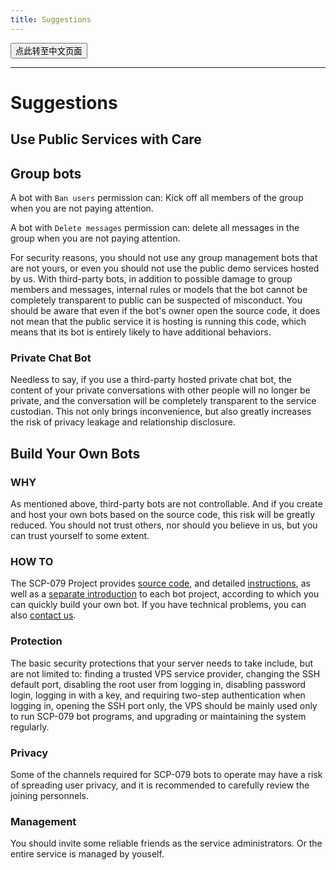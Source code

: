 ```yaml
---
title: Suggestions
---
```


<button onmouseover="PlaySound('totop1')" onmouseout="StopSound('totop1')" onclick="window.location.href = '/suggestions-zh/';" class="zh">点此转至中文页面</button>

---

# Suggestions

## Use Public Services with Care

## Group bots

A bot with `Ban users` permission can: Kick off all members of the group when you are not paying attention.

A bot with `Delete messages` permission can: delete all messages in the group when you are not paying attention.

For security reasons, you should not use any group management bots that are not yours, or even you should not use the public demo services hosted by us. With third-party bots, in addition to possible damage to group members and messages, internal rules or models that the bot cannot be completely transparent to public can be suspected of misconduct. You should be aware that even if the bot's owner open the source code, it does not mean that the public service it is hosting is running this code, which means that its bot is entirely likely to have additional behaviors.

### Private Chat Bot

Needless to say, if you use a third-party hosted private chat bot, the content of your private conversations with other people will no longer be private, and the conversation will be completely transparent to the service custodian. This not only brings inconvenience, but also greatly increases the risk of privacy leakage and relationship disclosure.

## Build Your Own Bots

### WHY

As mentioned above, third-party bots are not controllable. And if you create and host your own bots based on the source code, this risk will be greatly reduced. You should not trust others, nor should you believe in us, but you can trust yourself to some extent.

### HOW TO

The SCP-079 Project provides [source code](/projects/), and detailed [instructions](/how/), as well as a [separate introduction](/tools/) to each bot project, according to which you can quickly build your own bot. If you have technical problems, you can also [contact us](/contact/).

### Protection

The basic security protections that your server needs to take include, but are not limited to: finding a trusted VPS service provider, changing the SSH default port, disabling the root user from logging in, disabling password login, logging in with a key, and requiring two-step authentication when logging in, opening the SSH port only, the VPS should be mainly used only to run SCP-079 bot programs, and upgrading or maintaining the system regularly.

### Privacy

Some of the channels required for SCP-079 bots to operate may have a risk of spreading user privacy, and it is recommended to carefully review the joining personnels.

### Management

You should invite some reliable friends as the service administrators. Or the entire service is managed by youself.

<audio src="/audio/door/dooropenpage.ogg" autoplay></audio>
